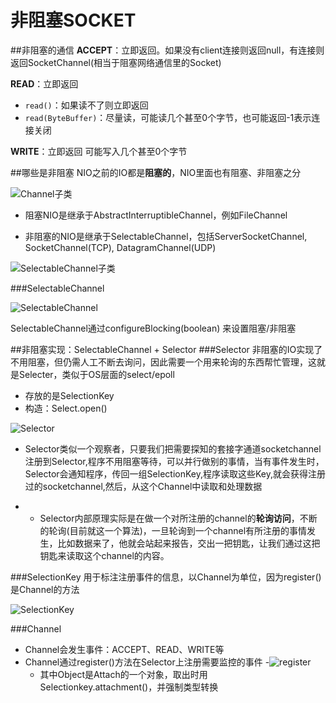# 非阻塞SOCKET
##非阻塞的通信
**ACCEPT**：立即返回。如果没有client连接则返回null，有连接则返回SocketChannel(相当于阻塞网络通信里的Socket)

**READ**：立即返回
- `read()`：如果读不了则立即返回
- `read(ByteBuffer)`：尽量读，可能读几个甚至0个字节，也可能返回-1表示连接关闭

**WRITE**：立即返回
可能写入几个甚至0个字节

##哪些是非阻塞
NIO之前的IO都是**阻塞的**，NIO里面也有阻塞、非阻塞之分

![Channel子类](http://7d9o4k.com1.z0.glb.clouddn.com/nio-1.png)

- 阻塞NIO是继承于AbstractInterruptibleChannel，例如FileChannel

- 非阻塞的NIO是继承于SelectableChannel，包括ServerSocketChannel, SocketChannel(TCP), DatagramChannel(UDP)

![SelectableChannel子类](http://7d9o4k.com1.z0.glb.clouddn.com/nio-2.png)

###SelectableChannel

![SelectableChannel](http://7d9o4k.com1.z0.glb.clouddn.com/3.png)

SelectableChannel通过configureBlocking(boolean) 来设置阻塞/非阻塞

##非阻塞实现：SelectableChannel + Selector
###Selector
非阻塞的IO实现了不用阻塞，但仍需人工不断去询问，因此需要一个用来轮询的东西帮忙管理，这就是Selecter，类似于OS层面的select/epoll

- 存放的是SelectionKey
- 构造：Select.open()

![Selector](http://7d9o4k.com1.z0.glb.clouddn.com/4.png)

- Selector类似一个观察者，只要我们把需要探知的套接字通道socketchannel注册到Selector,程序不用阻塞等待，可以并行做别的事情，当有事件发生时，Selector会通知程序，传回一组SelectionKey,程序读取这些Key,就会获得注册过的socketchannel,然后，从这个Channel中读取和处理数据

- - Selector内部原理实际是在做一个对所注册的channel的**轮询访问**，不断的轮询(目前就这一个算法)，一旦轮询到一个channel有所注册的事情发生，比如数据来了，他就会站起来报告，交出一把钥匙，让我们通过这把钥匙来读取这个channel的内容。

###SelectionKey
用于标注注册事件的信息，以Channel为单位，因为register()是Channel的方法

![SelectionKey](http://7d9o4k.com1.z0.glb.clouddn.com/5.png)

###Channel
- Channel会发生事件：ACCEPT、READ、WRITE等
- Channel通过register()方法在Selector上注册需要监控的事件
	-![register](http://7d9o4k.com1.z0.glb.clouddn.com/6.png) 
	- 其中Object是Attach的一个对象，取出时用 Selectionkey.attachment()，并强制类型转换
